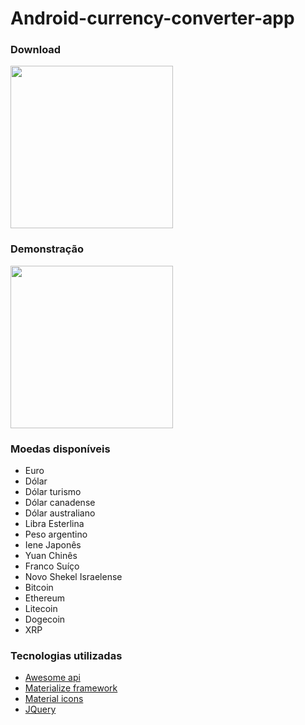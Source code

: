 # Android-currency-converter-app

<h3>Download</h3>
<a  href="https://play.google.com/store/apps/details?id=com.rubenfilipe07.currency_converter">
  <img src="https://img.shields.io/badge/Google_Play-414141?style=for-the-badge&logo=google-play&logoColor=white" width="260"></img>
</a>

<h3>Demonstração</h3>
<img src="https://user-images.githubusercontent.com/53026536/133873496-fbd5db42-eb2d-43dc-8622-391cf2dabee3.png" width="260"></img>

<h3>Moedas disponíveis</h3>
<ul>
  <li>Euro</li>
  <li>Dólar</li>
  <li>Dólar turismo</li>
  <li>Dólar canadense</li>
  <li>Dólar australiano</li>
  <li>Libra Esterlina</li>
  <li>Peso argentino</li>
  <li>Iene Japonês</li>
  <li>Yuan Chinês</li>
  <li>Franco Suíço</li>
  <li>Novo Shekel Israelense</li>
  <li>Bitcoin</li>
  <li>Ethereum</li>
  <li>Litecoin</li>
  <li>Dogecoin</li>
  <li>XRP</li>
</ul>

<h3>Tecnologias utilizadas</h3>
<ul>
  <li><a href="https://docs.awesomeapi.com.br/api-de-moedas">Awesome api</a></li>
  <li><a href="https://materializecss.com/">Materialize framework</a></li>
  <li><a href="https://fonts.google.com/icons">Material icons</a></li>
  <li><a href="https://jquery.com/">JQuery</a></li>
</ul>

